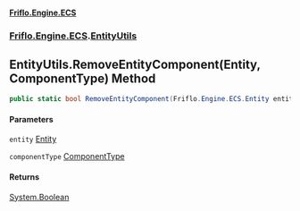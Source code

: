 #### [Friflo.Engine.ECS](index.md#'index')
### [Friflo.Engine.ECS](Friflo.Engine.ECS.md#'Friflo.Engine.ECS').[EntityUtils](EntityUtils.md#'Friflo.Engine.ECS.EntityUtils')

## EntityUtils.RemoveEntityComponent(Entity, ComponentType) Method

```csharp
public static bool RemoveEntityComponent(Friflo.Engine.ECS.Entity entity, Friflo.Engine.ECS.ComponentType componentType);
```
#### Parameters

<a name='Friflo.Engine.ECS.EntityUtils.RemoveEntityComponent(Friflo.Engine.ECS.Entity,Friflo.Engine.ECS.ComponentType).entity'></a>

`entity` [Entity](Entity.md#'Friflo.Engine.ECS.Entity')

<a name='Friflo.Engine.ECS.EntityUtils.RemoveEntityComponent(Friflo.Engine.ECS.Entity,Friflo.Engine.ECS.ComponentType).componentType'></a>

`componentType` [ComponentType](ComponentType.md#'Friflo.Engine.ECS.ComponentType')

#### Returns
[System.Boolean](https://docs.microsoft.com/en-us/dotnet/api/System.Boolean#'System.Boolean')